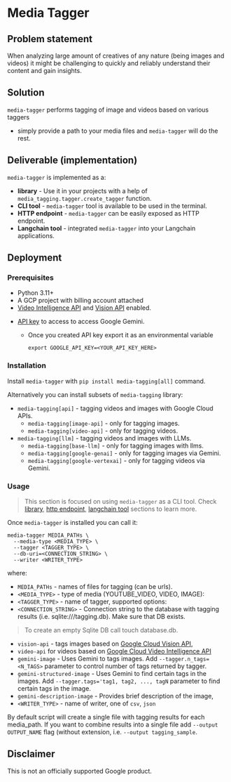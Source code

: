 # Media Tagger

## Problem statement

When analyzing large amount of creatives of any nature (being images and videos)
it might be challenging to quickly and reliably understand their content
and gain insights.

## Solution

`media-tagger` performs tagging of image and videos based on various taggers
- simply provide a path to your media files and `media-tagger` will do the rest.

## Deliverable (implementation)

`media-tagger` is implemented as a:

* **library** - Use it in your projects with a help of `media_tagging.tagger.create_tagger` function.
* **CLI tool** - `media-tagger` tool is available to be used in the terminal.
* **HTTP endpoint** - `media-tagger` can be easily exposed as HTTP endpoint.
* **Langchain tool**  - integrated `media-tagger` into your Langchain applications.

## Deployment

### Prerequisites

- Python 3.11+
- A GCP project with billing account attached
- [Video Intelligence API](https://console.cloud.google.com/apis/library/videointelligence.googleapis.com) and [Vision API](https://console.cloud.google.com/apis/library/vision.googleapis.com) enabled.
* [API key](https://support.google.com/googleapi/answer/6158862?hl=en) to access to access Google Gemini.
  - Once you created API key export it as an environmental variable

    ```
    export GOOGLE_API_KEY=<YOUR_API_KEY_HERE>
    ```


### Installation

Install `media-tagger` with `pip install media-tagging[all]` command.

Alternatively you can install subsets of `media-tagging` library:

* `media-tagging[api]` - tagging videos and images with Google Cloud APIs.
    *  `media-tagging[image-api]` - only for tagging images.
    *  `media-tagging[video-api]` - only for tagging videos.
* `media-tagging[llm]` - tagging videos and images with LLMs.
    *  `media-tagging[base-llm]` - only for tagging images with llms.
    *  `media-tagging[google-genai]` - only for tagging images via Gemini.
    *  `media-tagging[google-vertexai]` - only for tagging videos via Gemini.

### Usage

> This section is focused on using `media-tagger` as a CLI tool.
> Check [library](docs/how-to-use-media-tagger-as-a-library.md),
> [http endpoint](docs/how-to-use-media-tagger-as-a-http-endpoint.md),
> [langchain tool](docs/how-to-use-media-tagger-as-a-langchain-tool.md)
> sections to learn more.

Once `media-tagger` is installed you can call it:

```
media-tagger MEDIA_PATHs \
  --media-type <MEDIA_TYPE> \
  --tagger <TAGGER_TYPE> \
  --db-uri=<CONNECTION_STRING> \
  --writer <WRITER_TYPE>
```
where:
* `MEDIA_PATHs` - names of files for tagging (can be urls).
* `<MEDIA_TYPE>` - type of media (YOUTUBE_VIDEO, VIDEO, IMAGE):
* `<TAGGER_TYPE>` - name of tagger, supported options:
* `<CONNECTION_STRING>` - Connection string to the database with tagging results (i.e. sqlite:///tagging.db). Make sure that DB exists.
> To create an empty Sqlite DB call touch database.db.
  * `vision-api` - tags images based on [Google Cloud Vision API](https://cloud.google.com/vision/),
  * `video-api` for videos based on [Google Cloud Video Intelligence API](https://cloud.google.com/video-intelligence/)
  * `gemini-image` - Uses Gemini to tags images. Add `--tagger.n_tags=<N_TAGS>`
     parameter to control number of tags returned by tagger.
  * `gemini-structured-image`  - Uses Gemini to find certain tags in the images.
    Add `--tagger.tags='tag1, tag2, ..., tagN` parameter to find certain tags
    in the image.
  * `gemini-description-image` - Provides brief description of the image,
* `<WRITER_TYPE>` - name of writer, one of `csv`, `json`

By default script will create a single file with tagging results for each media_path.
If you want to combine results into a single file add `--output OUTPUT_NAME` flag (without extension, i.e. `--output tagging_sample`.

## Disclaimer
This is not an officially supported Google product.
